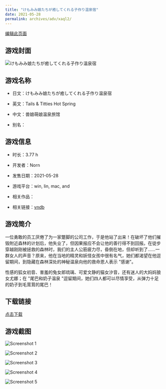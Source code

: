 ```yaml
---
title: "けもみみ娘たちが癒してくれる子作り温泉宿"
date: 2021-05-28
permalink: archives/adv/xaql2/
---
```

[编辑此页面](https://github.com/ACG-3/ADV3-source/blob/main/source/_posts/%E3%81%91%E3%82%82%E3%81%BF%E3%81%BF%E5%A8%98%E3%81%9F%E3%81%A1%E3%81%8C%E7%99%92%E3%81%97%E3%81%A6%E3%81%8F%E3%82%8C%E3%82%8B%E5%AD%90%E4%BD%9C%E3%82%8A%E6%B8%A9%E6%B3%89%E5%AE%BF.md)

## 游戏封面

![けもみみ娘たちが癒してくれる子作り温泉宿](https://pan.timero.xyz/d/onedrive/img_lib_001/%E3%81%91%E3%82%82%E3%81%BF%E3%81%BF%E5%A8%98%E3%81%9F%E3%81%A1%E3%81%8C%E7%99%92%E3%81%97%E3%81%A6%E3%81%8F%E3%82%8C%E3%82%8B%E5%AD%90%E4%BD%9C%E3%82%8A%E6%B8%A9%E6%B3%89%E5%AE%BF_cover.avif)


## 游戏名称

- 日文：けもみみ娘たちが癒してくれる子作り温泉宿
- 英文：Tails & Titties Hot Spring
- 中文：兽娘萌娘温泉旅馆

- 别名：


## 游戏信息

- 时长：3.77 h
- 开发者：Norn
- 发售日期：2021-05-28
- 游戏平台：win, lin, mac, and
- 相关作品：

- 相关链接：[vndb](https://vndb.org/v31103)


## 游戏简介

一位勇敢的员工厌倦了为一家蹩脚的公司工作，于是他站了出来！在破坏了他们摧毁附近森林的计划后，他失业了，但因果报应不会让他的善行得不到回报。在徒步穿越刚刚被拯救的森林时，我们的主人公筋疲力尽，昏倒在地，但却听到了......一群女人的声音？原来，他在当地的精灵和妖怪女孩中很有名气，她们都渴望在他逗留期间，到隐藏在森林深处的神秘温泉向他的救命恩人表示 "感谢"。

性感的狐女初音、害羞的兔女郎琉璃、可爱文静的猫女汐音，还有迷人的大妈妈狼女尤娜；在 "尾巴和奶子温泉 "逗留期间，她们四人都可以尽情享受，从弹力十足的奶子到毛茸茸的尾巴！




## 下载链接

[点击下载](https://pan.timero.xyz/onedrive/adv_lib_001/%E3%81%91%E3%82%82%E3%81%BF%E3%81%BF%E5%A8%98%E3%81%9F%E3%81%A1%E3%81%8C%E7%99%92%E3%81%97%E3%81%A6%E3%81%8F%E3%82%8C%E3%82%8B%E5%AD%90%E4%BD%9C%E3%82%8A%E6%B8%A9%E6%B3%89%E5%AE%BF)


## 游戏截图


![Screenshot 1](https://pan.timero.xyz/d/onedrive/img_lib_001/%E3%81%91%E3%82%82%E3%81%BF%E3%81%BF%E5%A8%98%E3%81%9F%E3%81%A1%E3%81%8C%E7%99%92%E3%81%97%E3%81%A6%E3%81%8F%E3%82%8C%E3%82%8B%E5%AD%90%E4%BD%9C%E3%82%8A%E6%B8%A9%E6%B3%89%E5%AE%BF_Screenshot_1.avif)

![Screenshot 2](https://pan.timero.xyz/d/onedrive/img_lib_001/%E3%81%91%E3%82%82%E3%81%BF%E3%81%BF%E5%A8%98%E3%81%9F%E3%81%A1%E3%81%8C%E7%99%92%E3%81%97%E3%81%A6%E3%81%8F%E3%82%8C%E3%82%8B%E5%AD%90%E4%BD%9C%E3%82%8A%E6%B8%A9%E6%B3%89%E5%AE%BF_Screenshot_2.avif)

![Screenshot 3](https://pan.timero.xyz/d/onedrive/img_lib_001/%E3%81%91%E3%82%82%E3%81%BF%E3%81%BF%E5%A8%98%E3%81%9F%E3%81%A1%E3%81%8C%E7%99%92%E3%81%97%E3%81%A6%E3%81%8F%E3%82%8C%E3%82%8B%E5%AD%90%E4%BD%9C%E3%82%8A%E6%B8%A9%E6%B3%89%E5%AE%BF_Screenshot_3.avif)

![Screenshot 4](https://pan.timero.xyz/d/onedrive/img_lib_001/%E3%81%91%E3%82%82%E3%81%BF%E3%81%BF%E5%A8%98%E3%81%9F%E3%81%A1%E3%81%8C%E7%99%92%E3%81%97%E3%81%A6%E3%81%8F%E3%82%8C%E3%82%8B%E5%AD%90%E4%BD%9C%E3%82%8A%E6%B8%A9%E6%B3%89%E5%AE%BF_Screenshot_4.avif)

![Screenshot 5](https://pan.timero.xyz/d/onedrive/img_lib_001/%E3%81%91%E3%82%82%E3%81%BF%E3%81%BF%E5%A8%98%E3%81%9F%E3%81%A1%E3%81%8C%E7%99%92%E3%81%97%E3%81%A6%E3%81%8F%E3%82%8C%E3%82%8B%E5%AD%90%E4%BD%9C%E3%82%8A%E6%B8%A9%E6%B3%89%E5%AE%BF_Screenshot_5.avif)

